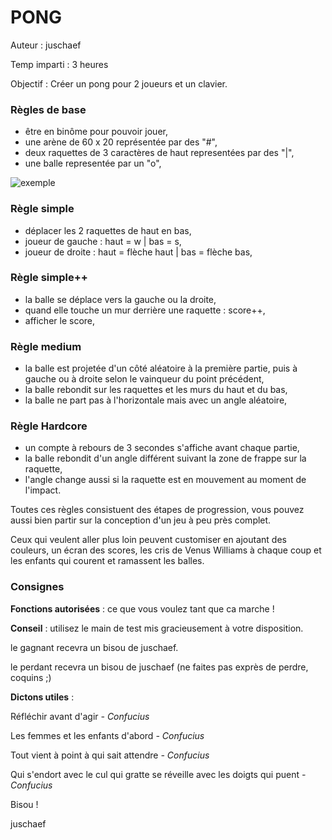 # PONG

Auteur : juschaef

Temp imparti : 3 heures

Objectif : Créer un pong pour 2 joueurs et un clavier.

### Règles de base

- être en binôme pour pouvoir jouer,
- une arène de 60 x 20 représentée par des "#",
- deux raquettes de 3 caractères de haut representées par des "|",
- une balle representée par un "o",

![exemple](http://i.imgur.com/owhMLyF.png "exemple")

### Règle simple

- déplacer les 2 raquettes de haut en bas,
- joueur de gauche : haut = w | bas = s,
- joueur de droite : haut = flèche haut | bas = flèche bas,

### Règle simple++

- la balle se déplace vers la gauche ou la droite,
- quand elle touche un mur derrière une raquette : score++,
- afficher le score,

### Règle medium

- la balle est projetée d'un côté aléatoire à la première partie, puis à gauche ou à droite selon le vainqueur du point précédent,
- la balle rebondit sur les raquettes et les murs du haut et du bas,
- la balle ne part pas à l'horizontale mais avec un angle aléatoire,

### Règle Hardcore

- un compte à rebours de 3 secondes s'affiche avant chaque partie,
- la balle rebondit d'un angle différent suivant la zone de frappe sur la raquette,
- l'angle change aussi si la raquette est en mouvement au moment de l'impact.

Toutes ces règles consistuent des étapes de progression, vous pouvez aussi bien partir sur la conception d'un jeu à peu près complet.

Ceux qui veulent aller plus loin peuvent customiser en ajoutant des couleurs, un écran des scores, les cris de Venus Williams à chaque coup et les enfants qui courent et ramassent les balles.

### Consignes

**Fonctions autorisées** : ce que vous voulez tant que ca marche !

**Conseil** : utilisez le main de test mis gracieusement à votre disposition.

le gagnant recevra un bisou de juschaef.

le perdant recevra un bisou de juschaef (ne faites pas exprès de perdre, coquins ;)

**Dictons utiles** :

Réfléchir avant d'agir  *- Confucius*

Les femmes et les enfants d'abord  *- Confucius*

Tout vient à point à qui sait attendre  *- Confucius*

Qui s'endort avec le cul qui gratte se réveille avec les doigts qui puent  *- Confucius*

Bisou !

juschaef
